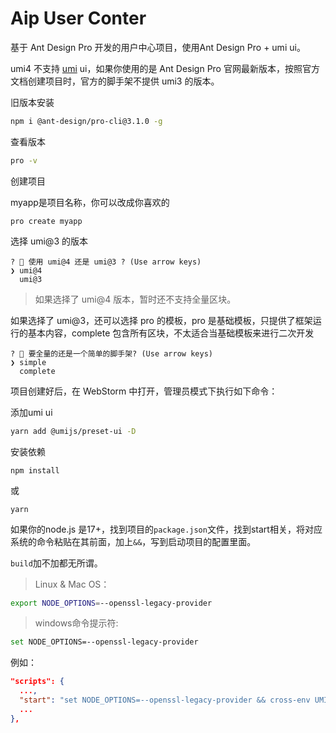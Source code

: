 # Aip User Conter

基于 Ant Design Pro 开发的用户中心项目，使用Ant Design Pro + umi ui。

umi4 不支持 [umi](https://so.csdn.net/so/search?q=umi&spm=1001.2101.3001.7020) ui，如果你使用的是 Ant Design Pro 官网最新版本，按照官方文档创建项目时，官方的脚手架不提供 umi3 的版本。



旧版本安装

~~~bash
npm i @ant-design/pro-cli@3.1.0 -g
~~~



查看版本

~~~bash
pro -v
~~~



创建项目

myapp是项目名称，你可以改成你喜欢的

~~~shell
pro create myapp
~~~



选择 umi@3 的版本

```shell
? 🐂 使用 umi@4 还是 umi@3 ? (Use arrow keys)
❯ umi@4
  umi@3
```



> 如果选择了 umi@4 版本，暂时还不支持全量区块。

如果选择了 umi@3，还可以选择 pro 的模板，pro 是基础模板，只提供了框架运行的基本内容，complete 包含所有区块，不太适合当基础模板来进行二次开发

```shell
? 🚀 要全量的还是一个简单的脚手架? (Use arrow keys)
❯ simple
  complete
```



项目创建好后，在 WebStorm 中打开，管理员模式下执行如下命令：

添加umi ui

```bash
yarn add @umijs/preset-ui -D
```



安装依赖

~~~shell
npm install
~~~

或

```shell
yarn
```



如果你的node.js 是17+，找到项目的`package.json`文件，找到start相关，将对应系统的命令粘贴在其前面，加上`&&`，写到启动项目的配置里面。

`build`加不加都无所谓。

> Linux & Mac OS：

```bash
export NODE_OPTIONS=--openssl-legacy-provider 
```

> windows命令提示符:

```bash
set NODE_OPTIONS=--openssl-legacy-provider 
```

例如：

```json
"scripts": {
  ...,
  "start": "set NODE_OPTIONS=--openssl-legacy-provider && cross-env UMI_ENV=dev umi dev",
  ...
},
```
